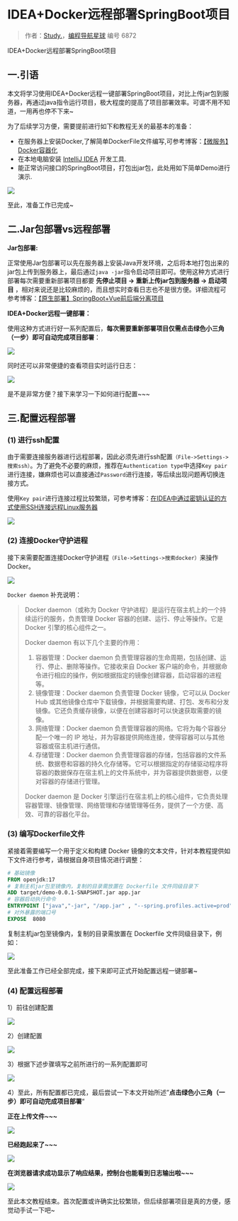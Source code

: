 # IDEA+Docker远程部署SpringBoot项目

> 作者：[Study.](https://blog.csdn.net/m0_66570338)，[编程导航星球](https://wx.zsxq.com/dweb2/index/group/51122858222824) 编号 6872

IDEA+Docker远程部署SpringBoot项目

## 一.引语

本文将学习使用IDEA+Docker远程一键部署SpringBoot项目，对比上传jar包到服务器，再通过java指令运行项目，极大程度的提高了项目部署效率。可谓不用不知道，一用再也停不下来~

为了后续学习方便，需要提前进行如下和教程无关的最基本的准备：

- 在服务器上安装Docker,了解简单DockerFile文件编写,可参考博客：[【微服务】Docker容器化](https://blog.csdn.net/m0_66570338/article/details/128786952)
- 在本地电脑安装 [IntelliJ IDEA](https://www.jetbrains.com/idea/) 开发工具.
- 能正常访问接口的SpringBoot项目，打包出jar包，此处用如下简单Demo进行演示.

![](https://pic.yupi.icu/5563/202404072114189.jpeg)

至此，准备工作已完成~

## 二.Jar包部署vs远程部署

**Jar包部署:**

正常使用Jar包部署可以先在服务器上安装Java开发环境，之后将本地打包出来的jar包上传到服务器上，最后通过`java -jar`指令启动项目即可。使用这种方式进行部署每次需要重新部署项目都要 **先停止项目 -> 重新上传jar包到服务器 -> 启动项目** ，相对来说还是比较麻烦的，而且想实时查看日志也不是很方便。详细流程可参考博客：[【原生部署】SpringBoot+Vue前后端分离项目](https://blog.csdn.net/m0_66570338/article/details/135494356)

**IDEA+Docker远程一键部署：**

使用这种方式进行好一系列配置后，**每次需要重新部署项目仅需点击绿色小三角（一步）即可自动完成项目部署**：

![](https://pic.yupi.icu/5563/202404072114249.jpeg)

同时还可以非常便捷的查看项目实时运行日志：

![](https://pic.yupi.icu/5563/202404072117877.jpeg)

是不是非常方便？接下来学习一下如何进行配置~~~

## 三.配置远程部署

### (1) 进行ssh配置

由于需要连接服务器进行远程部署，因此必须先进行ssh配置`（File->Settings->搜索ssh）`。为了避免不必要的麻烦，推荐在`Authentication type`中选择`Key pair`进行连接，嫌麻烦也可以直接通过`Password`进行连接，等后续出现问题再切换连接方式。

使用`Key pair`进行连接过程比较繁琐，可参考博客：[在IDEA中通过密钥认证的方式使用SSH连接远程Linux服务器](https://blog.csdn.net/cnds123321/article/details/121947896)

![](https://pic.yupi.icu/5563/202404072114213.jpeg)

### (2) 连接Docker守护进程

接下来需要配置连接Docker守护进程`（File->Settings->搜索docker）`来操作Docker。

![](https://pic.yupi.icu/5563/202404072117198.jpeg)

`Docker daemon` 补充说明：

> Docker daemon（或称为 Docker 守护进程）是运行在宿主机上的一个持续运行的服务，负责管理 Docker 容器的创建、运行、停止等操作。它是 Docker 引擎的核心组件之一。
>
> Docker daemon 有以下几个主要的作用：
>
> 1. 容器管理：Docker daemon 负责管理容器的生命周期，包括创建、运行、停止、删除等操作。它接收来自 Docker 客户端的命令，并根据命令进行相应的操作，例如根据指定的镜像创建容器，启动容器的进程等。
> 2. 镜像管理：Docker daemon 负责管理 Docker 镜像，它可以从 Docker Hub 或其他镜像仓库中下载镜像，并根据需要构建、打包、发布和分发镜像。它还负责缓存镜像，以便在创建容器时可以快速获取需要的镜像。
> 3. 网络管理：Docker daemon 负责管理容器的网络。它将为每个容器分配一个唯一的 IP 地址，并为容器提供网络连接，使得容器可以与其他容器或宿主机进行通信。
> 4. 存储管理：Docker daemon 负责管理容器的存储，包括容器的文件系统、数据卷和容器的持久化存储等。它可以根据指定的存储驱动程序将容器的数据保存在宿主机上的文件系统中，并为容器提供数据卷，以便对容器的存储进行管理。
>
> Docker daemon 是 Docker 引擎运行在宿主机上的核心组件，它负责处理容器管理、镜像管理、网络管理和存储管理等任务，提供了一个方便、高效、可靠的容器化平台。

### (3) 编写Dockerfile文件

紧接着需要编写一个用于定义和构建 Docker 镜像的文本文件，针对本教程提供如下文件进行参考，请根据自身项目情况进行调整：

```dockerfile
# 基础镜像
FROM openjdk:17
# 复制主机jar包至镜像内，复制的目录需放置在 Dockerfile 文件同级目录下
ADD target/demo-0.0.1-SNAPSHOT.jar app.jar
# 容器启动执行命令
ENTRYPOINT ["java","-jar", "/app.jar" , "--spring.profiles.active=prod"]
# 对外暴露的端口号
EXPOSE  8080
```

复制主机jar包至镜像内，复制的目录需放置在 Dockerfile 文件同级目录下，例如：

![](https://pic.yupi.icu/5563/202404072115947.jpeg)

至此准备工作已经全部完成，接下来即可正式开始配置远程一键部署~

### (4) 配置远程部署

1）前往创建配置

![](https://pic.yupi.icu/5563/202404072114659.jpeg)

2）创建配置

![](https://pic.yupi.icu/5563/202404072114717.jpeg)

3）根据下述步骤填写之前所进行的一系列配置即可

![](https://pic.yupi.icu/5563/202404072114974.jpeg)

4）至此，所有配置都已完成，最后尝试一下本文开始所述”**点击绿色小三角（一步）即可自动完成项目部署**“

**正在上传文件~~~**

![](https://pic.yupi.icu/5563/202404072114396.jpeg)

**已经跑起来了~~~**

![](https://pic.yupi.icu/5563/202404072114801.jpeg)

**在浏览器请求成功显示了响应结果，控制台也能看到日志输出啦~~~**

![](https://pic.yupi.icu/5563/202404072114249.jpeg)

至此本文教程结束。首次配置或许确实比较繁琐，但后续部署项目是真的方便，感觉动手试一下吧~